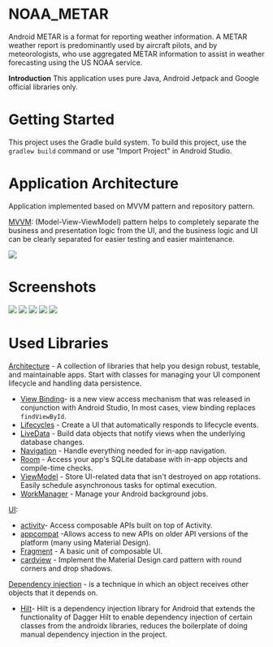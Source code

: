 # NOAA_METAR
Android METAR is a format for reporting weather information. A METAR weather report is predominantly used by aircraft pilots, and by meteorologists,
who use aggregated METAR information to assist in weather forecasting using the US NOAA service.

**Introduction**
This application uses pure Java, Android Jetpack and Google official libraries only.

# Getting Started
This project uses the Gradle build system. To build this project, use the `gradlew build` command or use "Import Project" in Android Studio.

# Application Architecture
Application implemented based on MVVM pattern and repository pattern.

[MVVM](https://developer.android.com/jetpack/guide#recommended-app-arch): (Model-View-ViewModel) pattern helps to completely separate the business and presentation logic from the UI, and the business logic and UI can be clearly separated for easier testing and easier maintenance.

<img src="https://github.com/MahmoudShawky/NOAA_METAR/blob/master/screenshots/architecture.png">


# Screenshots
<img src="https://github.com/MahmoudShawky/NOAA_METAR/blob/master/screenshots/1.png"> <img src="https://github.com/MahmoudShawky/NOAA_METAR/blob/master/screenshots/2.png"> <img src="https://github.com/MahmoudShawky/NOAA_METAR/blob/master/screenshots/3.png"> <img src="https://github.com/MahmoudShawky/NOAA_METAR/blob/master/screenshots/4.png"> <img src="https://github.com/MahmoudShawky/NOAA_METAR/blob/master/screenshots/5.png">

# Used Libraries
[Architecture](https://developer.android.com/jetpack/arch/) - A collection of libraries that help you design robust, testable, and maintainable apps. Start with classes for managing your UI component lifecycle and handling data persistence.

 - [View Binding](https://developer.android.com/topic/libraries/view-binding)-  is a new view access mechanism that was released in conjunction with Android Studio, In most cases, view binding replaces `findViewById`.
 - [Lifecycles](https://developer.android.com/topic/libraries/architecture/lifecycle)  - Create a UI that automatically responds to lifecycle events.
-   [LiveData](https://developer.android.com/topic/libraries/architecture/livedata)  - Build data objects that notify views when the underlying database changes.
-   [Navigation](https://developer.android.com/topic/libraries/architecture/navigation/)  - Handle everything needed for in-app navigation.
-   [Room](https://developer.android.com/topic/libraries/architecture/room)  - Access your app's SQLite database with in-app objects and compile-time checks.
-   [ViewModel](https://developer.android.com/topic/libraries/architecture/viewmodel)  - Store UI-related data that isn't destroyed on app rotations. Easily schedule asynchronous tasks for optimal execution.
-   [WorkManager](https://developer.android.com/topic/libraries/architecture/workmanager)  - Manage your Android background jobs.

[UI](): 
 - [activity](https://developer.android.com/jetpack/androidx/releases/activity)- Access composable APIs built on top of Activity.
 - [appcompat](https://developer.android.com/jetpack/androidx/releases/appcompat) -Allows access to new APIs on older API versions of the platform (many using Material Design).
-   [Fragment](https://developer.android.com/guide/components/fragments)  - A basic unit of composable UI.
- [cardview](https://developer.android.com/jetpack/androidx/releases/cardview) - Implement the Material Design card pattern with round corners and drop shadows.

[Dependency injection](https://developer.android.com/training/dependency-injection) - is a technique in which an object receives other objects that it depends on.

 - [Hilt](https://developer.android.com/training/dependency-injection/hilt-android)- Hilt is a dependency injection library for Android that extends the functionality of Dagger Hilt to enable dependency injection of certain classes from the androidx libraries, reduces the boilerplate of doing manual dependency injection in the project.
